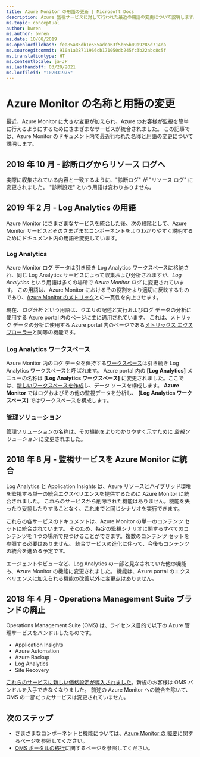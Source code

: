 ```yaml
---
title: Azure Monitor の用語の更新 | Microsoft Docs
description: Azure 監視サービスに対して行われた最近の用語の変更について説明します。
ms.topic: conceptual
author: bwren
ms.author: bwren
ms.date: 10/08/2019
ms.openlocfilehash: fea85a85db1e555adea63f5b65b09a9285d714da
ms.sourcegitcommit: 910a1a38711966cb171050db245fc3b22abc8c5f
ms.translationtype: HT
ms.contentlocale: ja-JP
ms.lasthandoff: 03/20/2021
ms.locfileid: "102031975"
---
```

# <a name="azure-monitor-naming-and-terminology-changes"></a>Azure Monitor の名称と用語の変更
最近、Azure Monitor に大きな変更が加えられ、Azure のお客様が監視を簡単に行えるようにするためにさまざまなサービスが統合されました。 この記事では、Azure Monitor のドキュメント内で最近行われた名称と用語の変更について説明します。

## <a name="october-2019---diagnostic-log-to-resource-log"></a>2019 年 10 月 - 診断ログからリソース ログへ
実際に収集されている内容と一致するように、"診断ログ" が "リソース ログ" に変更されました。 "診断設定" という用語は変わりありません。  

## <a name="february-2019---log-analytics-terminology"></a>2019 年 2 月 - Log Analytics の用語
Azure Monitor にさまざまなサービスを統合した後、次の段階として、Azure Monitor サービスとそのさまざまなコンポーネントをよりわかりやすく説明するためにドキュメント内の用語を変更しています。 

### <a name="log-analytics"></a>Log Analytics
Azure Monitor ログ データは引き続き Log Analytics ワークスペースに格納され、同じ Log Analytics サービスによって収集および分析されますが、_Log Analytics_ という用語は多くの場所で _Azure Monitor ログ_ に変更されています。 この用語は、Azure Monitor におけるその役割をより適切に反映するものであり、[Azure Monitor のメトリック](essentials/data-platform-metrics.md)との一貫性を向上させます。

現在、_ログ分析_ という用語は、クエリの記述と実行およびログ データの分析に使用する Azure portal 内のページに主に適用されています。 これは、メトリック データの分析に使用する Azure portal 内のページである[メトリックス エクスプローラー](essentials/metrics-charts.md)と同等の機能です。

### <a name="log-analytics-workspaces"></a>Log Analytics ワークスペース
Azure Monitor 内のログ データを保持する[ワークスペース](logs/manage-access.md)は引き続き Log Analytics ワークスペースと呼ばれます。 Azure portal 内の **[Log Analytics]** メニューの名称は **[Log Analytics ワークスペース]** に変更されました。ここでは、[新しいワークスペースを作成](logs/quick-create-workspace.md)し、データ ソースを構成します。 **Azure Monitor** ではログおよびその他の監視データを分析し、 **[Log Analytics ワークスペース]** ではワークスペースを構成します。

### <a name="management-solutions"></a>管理ソリューション
[管理ソリューション](insights/solutions.md)の名称は、その機能をよりわかりやすく示すために _監視ソリューション_ に変更されました。


## <a name="august-2018---consolidation-of-monitoring-services-into-azure-monitor"></a>2018 年 8 月 - 監視サービスを Azure Monitor に統合
Log Analytics と Application Insights は、Azure リソースとハイブリッド環境を監視する単一の統合エクスペリエンスを提供するために Azure Monitor に統合されました。 これらのサービスから削除された機能はありません。機能を失ったり妥協したりすることなく、これまでと同じシナリオを実行できます。

これらの各サービスのドキュメントは、Azure Monitor の単一のコンテンツ セットに統合されています。 そのため、特定の監視シナリオに関するすべてのコンテンツを 1 つの場所で見つけることができます。複数のコンテンツ セットを参照する必要はありません。 統合サービスの進化に伴って、今後もコンテンツの統合を進める予定です。

エージェントやビューなど、Log Analytics の一部と見なされていた他の機能も、Azure Monitor の機能に変更されました。 機能は、Azure portal のエクスペリエンスに加えられる機能の改善以外に変更点はありません。


## <a name="april-2018---retirement-of-operations-management-suite-brand"></a>2018 年 4 月 - Operations Management Suite ブランドの廃止
Operations Management Suite (OMS) は、ライセンス目的で以下の Azure 管理サービスをバンドルしたものです。

- Application Insights
- Azure Automation
- Azure Backup
- Log Analytics
- Site Recovery

[これらのサービスに新しい価格設定が導入されました](https://azure.microsoft.com/blog/introducing-a-new-way-to-purchase-azure-monitoring-services/)。新規のお客様は OMS バンドルを入手できなくなりました。 前述の Azure Monitor への統合を除いて、OMS の一部だったサービスは変更されていません。 




## <a name="next-steps"></a>次のステップ

- さまざまなコンポーネントと機能については、[Azure Monitor の 概要](overview.md)に関するページを参照してください。
- [OMS ポータルの移行](./logs/oms-portal-transition.md)に関するページを参照してください。
